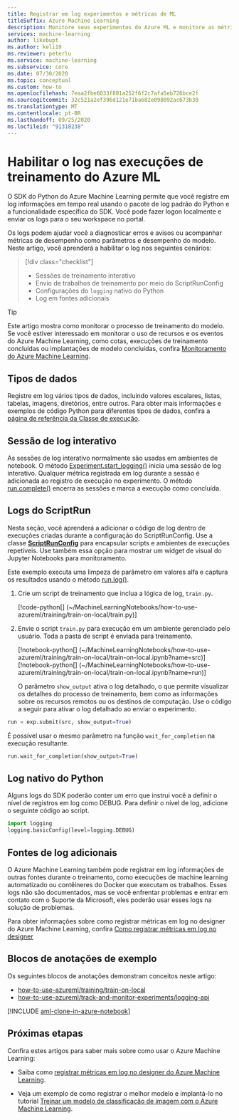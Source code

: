 ```yaml
---
title: Registrar em log experimentos e métricas de ML
titleSuffix: Azure Machine Learning
description: Monitore seus experimentos do Azure ML e monitore as métricas de execução para aprimorar o processo de criação de modelo. Adicione o log ao script de treinamento usando run.log, Run.start_logging ou ScriptRunConfig.
services: machine-learning
author: likebupt
ms.author: keli19
ms.reviewer: peterlu
ms.service: machine-learning
ms.subservice: core
ms.date: 07/30/2020
ms.topic: conceptual
ms.custom: how-to
ms.openlocfilehash: 7eaa2fbe6033f801a252f6f2c7afa5eb726bce2f
ms.sourcegitcommit: 32c521a2ef396d121e71ba682e098092ac673b30
ms.translationtype: MT
ms.contentlocale: pt-BR
ms.lasthandoff: 09/25/2020
ms.locfileid: "91318238"
---
```

# <a name="enable-logging-in-azure-ml-training-runs"></a>Habilitar o log nas execuções de treinamento do Azure ML


O SDK do Python do Azure Machine Learning permite que você registre em log informações em tempo real usando o pacote de log padrão do Python e a funcionalidade específica do SDK. Você pode fazer logon localmente e enviar os logs para o seu workspace no portal.

Os logs podem ajudar você a diagnosticar erros e avisos ou acompanhar métricas de desempenho como parâmetros e desempenho do modelo. Neste artigo, você aprenderá a habilitar o log nos seguintes cenários:

> [!div class="checklist"]
> * Sessões de treinamento interativo
> * Envio de trabalhos de treinamento por meio do ScriptRunConfig
> * Configurações do `logging` nativo do Python
> * Log em fontes adicionais


> [!TIP]
> Este artigo mostra como monitorar o processo de treinamento do modelo. Se você estiver interessado em monitorar o uso de recursos e os eventos do Azure Machine Learning, como cotas, execuções de treinamento concluídas ou implantações de modelo concluídas, confira [Monitoramento do Azure Machine Learning](monitor-azure-machine-learning.md).

## <a name="data-types"></a>Tipos de dados

Registre em log vários tipos de dados, incluindo valores escalares, listas, tabelas, imagens, diretórios, entre outros. Para obter mais informações e exemplos de código Python para diferentes tipos de dados, confira a [página de referência da Classe de execução](https://docs.microsoft.com/python/api/azureml-core/azureml.core.run%28class%29?view=azure-ml-py&preserve-view=true).

## <a name="interactive-logging-session"></a>Sessão de log interativo

As sessões de log interativo normalmente são usadas em ambientes de notebook. O método [Experiment.start_logging()](https://docs.microsoft.com/python/api/azureml-core/azureml.core.experiment%28class%29?view=azure-ml-py&preserve-view=true#&preserve-view=truestart-logging--args----kwargs-) inicia uma sessão de log interativo. Qualquer métrica registrada em log durante a sessão é adicionada ao registro de execução no experimento. O método [run.complete()](https://docs.microsoft.com/python/api/azureml-core/azureml.core.run%28class%29?view=azure-ml-py&preserve-view=true#&preserve-view=truecomplete--set-status-true-) encerra as sessões e marca a execução como concluída.

## <a name="scriptrun-logs"></a>Logs do ScriptRun

Nesta seção, você aprenderá a adicionar o código de log dentro de execuções criadas durante a configuração do ScriptRunConfig. Use a classe [**ScriptRunConfig**](https://docs.microsoft.com/python/api/azureml-core/azureml.core.scriptrunconfig?view=azure-ml-py&preserve-view=true) para encapsular scripts e ambientes de execuções repetíveis. Use também essa opção para mostrar um widget de visual do Jupyter Notebooks para monitoramento.

Este exemplo executa uma limpeza de parâmetro em valores alfa e captura os resultados usando o método [run.log()](https://docs.microsoft.com/python/api/azureml-core/azureml.core.run%28class%29?view=azure-ml-py&preserve-view=true#&preserve-view=truelog-name--value--description----).

1. Crie um script de treinamento que inclua a lógica de log, `train.py`.

   [!code-python[] (~/MachineLearningNotebooks/how-to-use-azureml/training/train-on-local/train.py)]


1. Envie o script ```train.py``` para execução em um ambiente gerenciado pelo usuário. Toda a pasta de script é enviada para treinamento.

   [!notebook-python[] (~/MachineLearningNotebooks/how-to-use-azureml/training/train-on-local/train-on-local.ipynb?name=src)] [!notebook-python[] (~/MachineLearningNotebooks/how-to-use-azureml/training/train-on-local/train-on-local.ipynb?name=run)]

    O parâmetro `show_output` ativa o log detalhado, o que permite visualizar os detalhes do processo de treinamento, bem como as informações sobre os recursos remotos ou os destinos de computação. Use o código a seguir para ativar o log detalhado ao enviar o experimento.

```python
run = exp.submit(src, show_output=True)
```

É possível usar o mesmo parâmetro na função `wait_for_completion` na execução resultante.

```python
run.wait_for_completion(show_output=True)
```

## <a name="native-python-logging"></a>Log nativo do Python

Alguns logs do SDK poderão conter um erro que instrui você a definir o nível de registros em log como DEBUG. Para definir o nível de log, adicione o seguinte código ao script.

```python
import logging
logging.basicConfig(level=logging.DEBUG)
```

## <a name="additional-logging-sources"></a>Fontes de log adicionais

O Azure Machine Learning também pode registrar em log informações de outras fontes durante o treinamento, como execuções de machine learning automatizado ou contêineres do Docker que executam os trabalhos. Esses logs não são documentados, mas se você enfrentar problemas e entrar em contato com o Suporte da Microsoft, eles poderão usar esses logs na solução de problemas.

Para obter informações sobre como registrar métricas em log no designer do Azure Machine Learning, confira [Como registrar métricas em log no designer](how-to-track-designer-experiments.md)

## <a name="example-notebooks"></a>Blocos de anotações de exemplo

Os seguintes blocos de anotações demonstram conceitos neste artigo:
* [how-to-use-azureml/training/train-on-local](https://github.com/Azure/MachineLearningNotebooks/blob/master/how-to-use-azureml/training/train-on-local)
* [how-to-use-azureml/track-and-monitor-experiments/logging-api](https://github.com/Azure/MachineLearningNotebooks/blob/master/how-to-use-azureml/track-and-monitor-experiments/logging-api)

[!INCLUDE [aml-clone-in-azure-notebook](../../includes/aml-clone-for-examples.md)]

## <a name="next-steps"></a>Próximas etapas

Confira estes artigos para saber mais sobre como usar o Azure Machine Learning:

* Saiba como [registrar métricas em log no designer do Azure Machine Learning](how-to-track-designer-experiments.md).

* Veja um exemplo de como registrar o melhor modelo e implantá-lo no tutorial [Treinar um modelo de classificação de imagem com o Azure Machine Learning](tutorial-train-models-with-aml.md).
